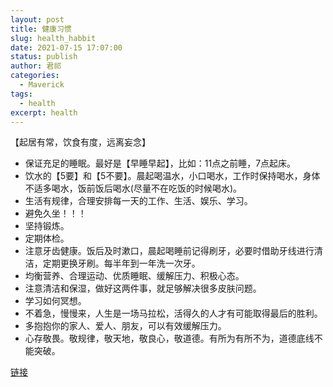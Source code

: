 ```yaml
---
layout: post
title: 健康习惯
slug: health_habbit
date: 2021-07-15 17:07:00
status: publish
author: 君祁
categories:
  - Maverick
tags:
  - health
excerpt: health
---
```


【起居有常，饮食有度，远离妄念】

* 保证充足的睡眠。最好是【早睡早起】，比如：11点之前睡，7点起床。
* 饮水的【5要】和【5不要】。晨起喝温水，小口喝水，工作时保持喝水，身体不适多喝水，饭前饭后喝水(尽量不在吃饭的时候喝水)。
* 生活有规律，合理安排每一天的工作、生活、娱乐、学习。
* 避免久坐！！！
* 坚持锻炼。
* 定期体检。
* 注意牙齿健康。饭后及时漱口，晨起喝睡前记得刷牙，必要时借助牙线进行清洁，定期更换牙刷。每半年到一年洗一次牙。
* 均衡营养、合理运动、优质睡眠、缓解压力、积极心态。
* 注意清洁和保湿，做好这两件事，就足够解决很多皮肤问题。
* 学习如何冥想。
* 不着急，慢慢来，人生是一场马拉松，活得久的人才有可能取得最后的胜利。
* 多抱抱你的家人、爱人、朋友，可以有效缓解压力。
* 心存敬畏。敬规律，敬天地，敬良心，敬道德。有所为有所不为，道德底线不能突破。


[链接](https://ixyzero.com/blog/archives/4874.html)